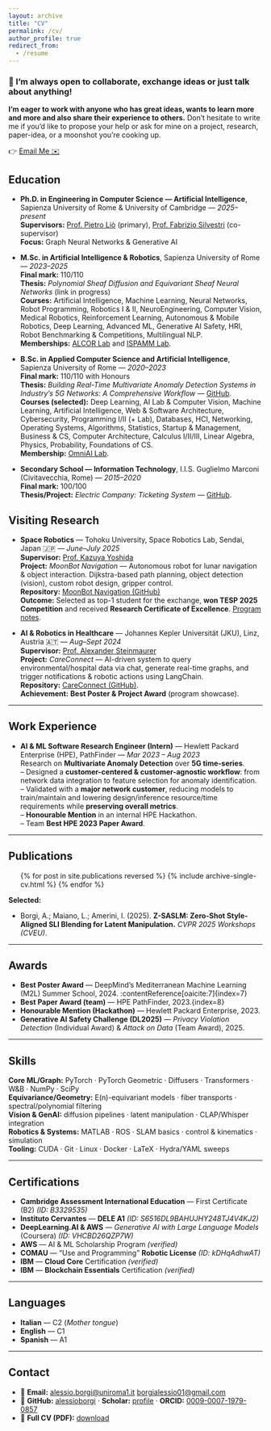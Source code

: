 ```yaml
---
layout: archive
title: "CV"
permalink: /cv/
author_profile: true
redirect_from:
  - /resume
---
```



<div class="notice--primary">
  <h3>🚀 I’m always open to collaborate, exchange ideas or just talk about anything!</h3>
  <p><strong>I’m eager to work with anyone who has great ideas, wants to learn more and more and also share their experience to others.</strong> Don’t hesitate to write me if you’d like to propose your help or ask for mine on a project, research, paper-idea, or a moonshot you’re cooking up.</p>
  <p>👉 <a href="mailto:alessio.borgi@uniroma1.it" class="btn btn--primary">Email Me ✉️</a></p>
</div>


## Education

- **Ph.D. in Engineering in Computer Science — Artificial Intelligence**, Sapienza University of Rome & University of Cambridge — *2025–present*  
  **Supervisors:** [Prof. Pietro Liò](https://www.cst.cam.ac.uk/people/pl219) (primary), [Prof. Fabrizio Silvestri](https://sites.google.com/diag.uniroma1.it/fabriziosilvestri) (co-supervisor)  
  **Focus:** Graph Neural Networks & Generative AI 
  

- **M.Sc. in Artificial Intelligence & Robotics**, Sapienza University of Rome — *2023–2025*  
  **Final mark:** 110/110  
  **Thesis:** *Polynomial Sheaf Diffusion and Equivariant Sheaf Neural Networks* (link in progress)  
  **Courses:** Artificial Intelligence, Machine Learning, Neural Networks, Robot Programming, Robotics I & II, NeuroEngineering, Computer Vision, Medical Robotics, Reinforcement Learning, Autonomous & Mobile Robotics, Deep Learning, Advanced ML, Generative AI Safety, HRI, Robot Benchmarking & Competitions, Multilingual NLP.  
  **Memberships:** [ALCOR Lab](https://alcorlab.diag.uniroma1.it/) and [ISPAMM Lab](https://sites.google.com/uniroma1.it/ispamm/). 

- **B.Sc. in Applied Computer Science and Artificial Intelligence**, Sapienza University of Rome — *2020–2023*  
  **Final mark:** 110/110 with Honours  
  **Thesis:** *Building Real-Time Multivariate Anomaly Detection Systems in Industry’s 5G Networks: A Comprehensive Workflow* — [GitHub](https://github.com/alessioborgi/Bachelor-s-Thesis).  
  **Courses (selected):** Deep Learning, AI Lab & Computer Vision, Machine Learning, Artificial Intelligence, Web & Software Architecture, Cybersecurity, Programming I/II (+ Lab), Databases, HCI, Networking, Operating Systems, Algorithms, Statistics, Startup & Management, Business & CS, Computer Architecture, Calculus I/II/III, Linear Algebra, Physics, Probability, Foundations of CS.  
  **Membership:** [OmniAI Lab](https://omnai.di.uniroma1.it/undergrad/). 

- **Secondary School — Information Technology**, I.I.S. Guglielmo Marconi (Civitavecchia, Rome) — *2015–2020*  
  **Final mark:** 100/100  
  **Thesis/Project:** *Electric Company: Ticketing System* — [GitHub](https://github.com/alessioborgi/ElectricCompany-TicketingSystem). 

## Visiting Research

- **Space Robotics** — Tohoku University, Space Robotics Lab, Sendai, Japan 🇯🇵 — *June–July 2025*  
  **Supervisor:** [Prof. Kazuya Yoshida](https://astro.mech.tohoku.ac.jp/e/)  
  **Project:** *MoonBot Navigation* — Autonomous robot for lunar navigation & object interaction. Dijkstra-based path planning, object detection (vision), custom robot design, gripper control.  
  **Repository:** [MoonBot Navigation (GitHub)](https://github.com/alessioborgi/MoonBot-Navigation)  
  **Outcome:** Selected as top-1 student for the exchange, **won TESP 2025 Competition** and received **Research Certificate of Excellence**. [Program notes](https://ivy-raisin-5ba.notion.site/TESP-2025-1845e564ed5580c0b197d35fc598a591). 

- **AI & Robotics in Healthcare** — Johannes Kepler Universität (JKU), Linz, Austria 🇦🇹 — *Aug–Sept 2024*  
  **Supervisor:** [Prof. Alexander Steinmaurer](https://it-u.at/en/persons/team/alexander-steinmaurer/)  
  **Project:** *CareConnect* — AI-driven system to query environmental/hospital data via chat, generate real-time graphs, and trigger notifications & robotic actions using LangChain.  
  **Repository:** [CareConnect (GitHub)](https://github.com/alessioborgi/CareConnect).  
  **Achievement:** **Best Poster & Project Award** (program showcase). 

---

## Work Experience

- **AI & ML Software Research Engineer (Intern)** — Hewlett Packard Enterprise (HPE), PathFinder — *Mar 2023 – Aug 2023*  
  Research on **Multivariate Anomaly Detection** over **5G time-series**.  
  – Designed a **customer-centered & customer-agnostic workflow**: from network data integration to feature selection for anomaly identification.  
  – Validated with a **major network customer**, reducing models to train/maintain and lowering design/inference resource/time requirements while **preserving overall metrics**.  
  – **Honourable Mention** in an internal HPE Hackathon.  
  – Team **Best HPE 2023 Paper Award**.

---


## Publications
<ul>
{% for post in site.publications reversed %}
  {% include archive-single-cv.html %}
{% endfor %}
</ul>

**Selected:**  
- Borgi, A.; Maiano, L.; Amerini, I. (2025). **Z-SASLM: Zero-Shot Style-Aligned SLI Blending for Latent Manipulation.** *CVPR 2025 Workshops (CVEU)*. 

---

## Awards
- **Best Poster Award** — DeepMind’s Mediterranean Machine Learning (M2L) Summer School, 2024. :contentReference[oaicite:7]{index=7}  
- **Best Paper Award (team)** — HPE PathFinder, 2023.{index=8}  
- **Honourable Mention (Hackathon)** — Hewlett Packard Enterprise, 2023.  
- **Generative AI Safety Challenge (DL2025)** — *Privacy Violation Detection* (Individual Award) & *Attack on Data* (Team Award), 2025. 

---

## Skills
**Core ML/Graph:** PyTorch · PyTorch Geometric · Diffusers · Transformers · W&B · NumPy · SciPy  
**Equivariance/Geometry:** E(n)-equivariant models · fiber transports · spectral/polynomial filtering  
**Vision & GenAI:** diffusion pipelines · latent manipulation · CLAP/Whisper integration  
**Robotics & Systems:** MATLAB · ROS · SLAM basics · control & kinematics · simulation  
**Tooling:** CUDA · Git · Linux · Docker · LaTeX · Hydra/YAML sweeps

---

## Certifications
- **Cambridge Assessment International Education** — First Certificate (B2) *(ID: B3329535)*  
- **Instituto Cervantes** — **DELE A1** *(ID: S6516DL9BAHUJHY248TJ4V4KJ2)*  
- **DeepLearning.AI & AWS** — *Generative AI with Large Language Models* (Coursera) *(ID: VHCBD26QZP7W)*  
- **AWS** — AI & ML Scholarship Program *(verified)*  
- **COMAU** — “Use and Programming” **Robotic License** *(ID: kDHqAdhwAT)*  
- **IBM** — **Cloud Core** Certification *(verified)*  
- **IBM** — **Blockchain Essentials** Certification *(verified)*

---

## Languages
- **Italian** — C2 (*Mother tongue*)  
- **English** — C1 
- **Spanish** — A1

---

## Contact
- 📧 **Email:** <a href="mailto:alessio.borgi@uniroma1.it">alessio.borgi@uniroma1.it</a> <a href="mailto:borgialessio01@gmail.com">borgialessio01@gmail.com</a>  
- 🔗 **GitHub:** <a href="https://github.com/alessioborgi">alessioborgi</a> · **Scholar:** <a href="https://scholar.google.com/citations?user=Ds4ktdkAAAAJ&hl=it">profile</a> · **ORCID:** <a href="https://orcid.org/0009-0007-1979-0857">0009-0007-1979-0857</a>  
- 📄 **Full CV (PDF):** <a href="/assets/Alessio_Borgi_CV_Short.pdf">download</a>
